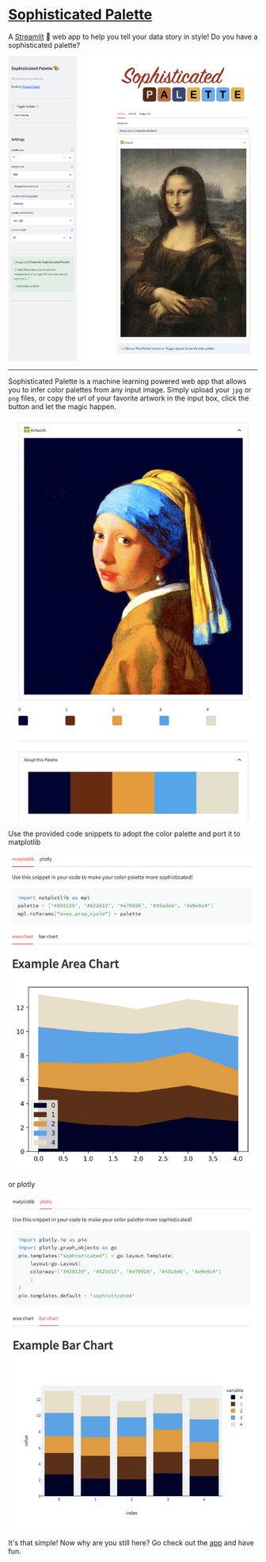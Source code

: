 # [Sophisticated Palette](https://syasini-sophisticated-palette-app-dkc725.streamlitapp.com/)

A [Streamlit](https://streamlit.io/) 🎈 web app to help you tell your data story in style! Do you have a sophisticated palette? 



[<img src="media/example_sophisticated_palette.png" >](https://syasini-sophisticated-palette-app-dkc725.streamlitapp.com/)


---

Sophisticated Palette is a machine learning powered web app that allows you to infer color palettes from any input image. Simply upload your `jpg` or `png` files, or copy the url of your favorite artwork in the input box, click the button and let the magic happen. 


<img src="media/example_adopt.png" width="500">

Use the provided code snippets to adopt the color palette and port it to matplotlib

<img src="media/example_matplotlib.png" width="500">

or plotly

<img src="media/example_plotly.png" width="500">

It's that simple! Now why are you still here? Go check out the [app](https://syasini-sophisticated-palette-app-dkc725.streamlitapp.com/) and have fun. 
